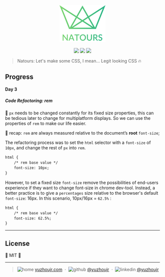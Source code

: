 <h3 style="text-align:center;font-weight: 300;" align="center">
  <img src="../img/logo-green-2x.png" width="150px">
</h3>

<p align="center">
  <img src="https://img.shields.io/badge/license-MIT-yellow.svg?style=flat-square">
  <img src="https://img.shields.io/badge/downloads-0k-yellow.svg?style=flat-square">
  <img src="https://img.shields.io/badge/build-passing-yellow.svg?style=flat-square">
</p>


> Natours: Let's make some CSS, I mean... Legit looking CSS 🔥


## Progress

#### Day 3
<!--   🍉 🍊 🍋 🍌 🍍 🍎 🍏 🍐 🍑 🍒 🍓 🥝 🍅 -->


##### Code Refactoring: rem
🍈 `px` needs to be changed constantly for its fixed size properties, this can be tedious later to change for multiplatform displays. So we can use the properties of `rem` to make our life easier.

🍉 recap: `rem` are always measured relative to the document’s **root** `font-size`;

The refactoring process was to set the `html` selector with a `font-size` of `10px`, and change the rest of `px` into `rem`.

```html
html {
    /* rem base value */
    font-size: 10px;
}
```

However, to set a fixed size `font-size` remove the possibilities of end-users experience if they want to change font-size in chrome dev-tool. Instead, a better practice is to give a `percentages` size relative to the browser's default `font-size`: 16px. In this scenario, 10px/16px = `62.5%` :

```html
html {
    /* rem base value */
    font-size: 62.5%;
}
```
---


## License

🌱 MIT 🌱

---

> ![home](http://yuzhoujr.com/emoji/home.svg) [yuzhoujr.com](http://www.yuzhoujr.com) &nbsp;&middot;&nbsp;
> ![github](http://yuzhoujr.com/emoji/github.svg)  [@yuzhoujr](https://github.com/yuzhoujr) &nbsp;&middot;&nbsp;
> ![linkedin](http://yuzhoujr.com/emoji/linkedin.svg)  [@yuzhoujr](https://linkedin.com/in/yuzhoujr)
